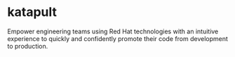 # katapult
Empower engineering teams using Red Hat technologies with an intuitive experience to quickly and confidently promote their code from development to production.
